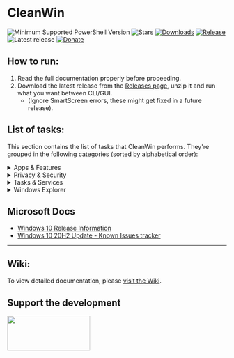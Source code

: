 # CleanWin

![Minimum Supported PowerShell Version](https://img.shields.io/badge/PowerShell-5.1-brightgreen.svg?style=flat-square)
![Stars](https://img.shields.io/github/stars/pratyakshm/CleanWin?style=flat-square)
[![Downloads](https://img.shields.io/github/downloads/pratyakshm/CleanWin/total?color=brightgreen&logoColor=brightgreen&style=flat-square)](https://github.com/pratyakshm/CleanWin/releases)
[![Release](https://img.shields.io/github/v/release/pratyakshm/cleanwin?style=flat-square)](https://github.com/pratyakshm/CleanWin/releases/tag/v0.3.3)
![Latest release](https://img.shields.io/github/release-date/pratyakshm/CleanWin?style=flat-square)
[![Donate](https://img.shields.io/badge/Donate-PayPal-important?style=flat-square)](https://paypal.me/pratyakshm)

## How to run:
1. Read the full documentation properly before proceeding. 
2. Download the latest release from the [Releases page](https://github.com/pratyakshm/CleanWin/releases), unzip it and run what you want between CLI/GUI. 
   -   (Ignore SmartScreen errors, these might get fixed in a future release).   

## List of tasks:
This section contains the list of tasks that CleanWin performs. They're grouped in the following categories (sorted by alphabetical order):
<details>
<summary>Apps & Features</summary>
Apps removed:   
  <br>3D Viewer   
  <br>Alarms & Clock
  <br>Cortana  
  <br>Camera
  <br>Feedback Hub 
  <br>Films & TV  
  <br>Get Help      
  <br>Get started  
  <br>Groove Music 
  <br>Mail and Calendar  
  <br>Messaging  
  <br>Maps  
  <br>Microsoft News  
  <br>Microsoft Solitaire Collection  
  <br>Mixed Reality Portal
  <br>Network Speed Test
  <br>OneConnect  
  <br>OneNote  
  <br>Office
  <br>Office Lens
  <br>Paint 3D  
  <br>Print 3D
  <br>People  
  <br>Sway
  <br>Snip & Sketch
  <br>Sticky Notes  
  <br>Skype
  <br>Voice Recorder
  <br>Whiteboard
  <br>Weather
  <br>Xbox
  <br>Xbox Game bar
  <br>Your Phone
  <br><br>Apps installed:
  <br>Chocolatey Package Manager
  <br>7zip
  <br><br>Optional features:
  <br>Install WSL (optional)
  <br>CLI-only: Turn on dotNET 3.5 (optional)
  <br>Uninstall Math Recognizer 
  <br>Uninstall Windows Hello Face
  <br>Uninstall Work Folders
</details>

<details>
 <summary>Privacy & Security</summary>
  Privacy:
  <br>Turn off data collection/telemetry (level full, optional)
  <br>O&OShutup10 config (optional)
  <br>Turn off maps updates
  <br>Turn off feedback
  <br>Turn off advertising ID
  <br>Turn off location tracking
  <br>Turn off background apps
  <br>Turn off speech recognition and access to language list for personalization
  <br>Turn on automatic login when PC restarts after installing a Windows Update
  <br><br>Security:
  <br>Turn off Meltdown compatibility flag
</details>

<details>
 <summary>Tasks & Services</summary>
  Services:
  <br>Turn off automatic Windows updates (optional)
  <br>Turn off Windows Update delivery via P2P and LAN
  <br>Turn off AutoPlay
  <br>Turn off Autorun
  <br>Turn off disk defragmentation (optional)
  <br>Set BIOS time to UTC
  <br><br>Tasks:
  <br>Turn off Consolidator
  <br>Turn off DmClient
  <br>Turn off DmClientOnScenarioDownload
  <br>Turn off Disk Diagnostics Data Collector
  <br>Turn off Disk Defragmentation (optional)
  <br>Turn off Feedback Notifications task
  <br>Turn off Microsoft Compatibility Appraiser
  <br>Turn off ProgramDataUpdater
  <br>Turn off QueueReporting
  <br>Turn off UsbCeip
</details>

<details>
 <summary>Windows Explorer</summary>
 One click Cleanup Explorer
   <br>Hide 3D Objects tabs from This PC and Quick Access
  <br>Hide task view icon from taskbar
  <br>Hide Cortana icon from taskbar
  <br>Hide Meet now button from tray 
  <br>Hide search bar from taskbar
  <br>Set This PC as default view
   <br>Show seconds in taskbar clock
  <br>Show verbose status
  <br>Turn off sticky keys prompt
   <br>Turn off blur in lock screen
  <br>Use Print Screen key to open Snip & Sketch overlay
</details>

## Microsoft Docs
- [Windows 10 Release Information](https://docs.microsoft.com/en-us/windows/release-information/)
- [Windows 10 20H2 Update - Known Issues tracker](https://docs.microsoft.com/en-us/windows/release-information/status-windows-10-20h2)

-------------------------------------------------------------

## Wiki:
To view detailed documentation, please [visit the Wiki](https://github.com/pratyakshm/CleanWin/wiki).

## Support the development
[<img src="https://raw.githubusercontent.com/stefan-niedermann/paypal-donate-button/master/paypal-donate-button.png" width="190" height="80">](http://bit.ly/paypalpratyakshm)
